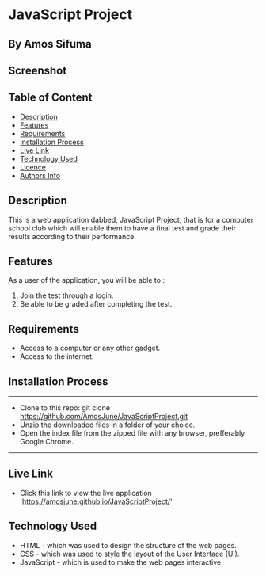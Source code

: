 # JavaScript Project
 ## By Amos Sifuma
## Screenshot 
## Table of Content   
 - [Description](#description)
 - [Features](#features)
 - [Requirements](#requirements)
 - [Installation Process](#installation-Process)
 - [Live Link](#Live-Link)
 - [Technology  Used](#technology-Used)
 - [Licence](#licence)
 - [Authors Info](#Authors-Info)

 ## Description
This is a web application dabbed, JavaScript Project, that is for a computer school club which will enable them to have a final test and grade their results according to their performance. 

## Features
As a user of the application, you will be able to :
1. Join the test through a login.
2. Be able to be graded after completing the test.

## Requirements
 * Access to  a computer or any other gadget.
 * Access to the internet.

 ## Installation Process
  *******************************************
* Clone to this repo: git clone https://github.com/AmosJune/JavaScriptProject.git
* Unzip the downloaded files in a folder of your choice.
* Open the index file from the zipped file with any browser, prefferably Google Chrome.
 *******************************

## Live Link
- Click this link to view the live application 'https://amosjune.github.io/JavaScriptProject/'

## Technology  Used
* HTML - which was used to design the structure of the web pages.
* CSS - which was used to style the layout of the User Interface (UI).
* JavaScript - which is used to make the web pages interactive.


